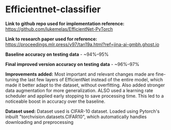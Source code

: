 # Efficientnet-classifier
**Link to github repo used for implementation reference:** https://github.com/lukemelas/EfficientNet-PyTorch

**Link to research paper used for reference:** https://proceedings.mlr.press/v97/tan19a.html?ref=jina-ai-gmbh.ghost.io

**Baseline accuracy on testing data** - ~94%–95%

**Final improved version accuracy on testing data** - ~96%–97%

**Improvements added:** Most important and relevant changes made are fine-tuning the last few layers of EfficientNet instead of the entire model, which made it better adapt to the dataset, without overfitting. Also added stronger data augmentation for more generalization. ALSO used a learning rate scheduler and applied early stopping to save processing time. This led to a noticeable boost in accuracy over the baseline. 

**Dataset used:** Dataset used is CIFAR-10 dataset. Loaded using Pytorch's inbuilt "torchvision.datasets.CIFAR10", which automatically handles downloading and preprocessing
